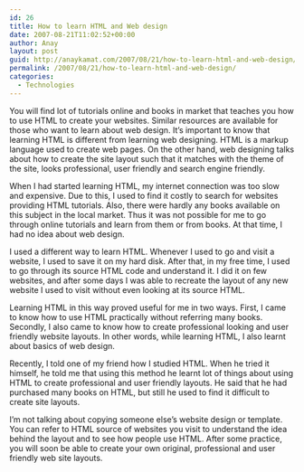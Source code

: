 ```yaml
---
id: 26
title: How to learn HTML and Web design
date: 2007-08-21T11:02:52+00:00
author: Anay
layout: post
guid: http://anaykamat.com/2007/08/21/how-to-learn-html-and-web-design/
permalink: /2007/08/21/how-to-learn-html-and-web-design/
categories:
  - Technologies
---
```

You will find lot of tutorials online and books in market that teaches you how to use HTML to create your websites. Similar resources are available for those who want to learn about web design. It&#8217;s important to know that learning HTML is different from learning web designing. HTML is a markup language used to create web pages. On the other hand, web designing talks about how to create the site layout such that it matches with the theme of the site, looks professional, user friendly and search engine friendly.

When I had started learning HTML, my internet connection was too slow and expensive. Due to this, I used to find it costly to search for websites providing HTML tutorials. Also, there were hardly any books available on this subject in the local market. Thus it was not possible for me to go through online tutorials and learn from them or from books. At that time, I had no idea about web design.

I used a different way to learn HTML. Whenever I used to go and visit a website, I used to save it on my hard disk. After that, in my free time, I used to go through its source HTML code and understand it. I did it on few websites, and after some days I was able to recreate the layout of any new website I used to visit without even looking at its source HTML.

Learning HTML in this way proved useful for me in two ways. First, I came to know how to use HTML practically without referring many books. Secondly, I also came to know how to create professional looking and user friendly website layouts. In other words, while learning HTML, I also learnt about basics of web design.

Recently, I told one of my friend how I studied HTML. When he tried it himself, he told me that using this method he learnt lot of things about using HTML to create professional and user friendly layouts. He said that he had purchased many books on HTML, but still he used to find it difficult to create site layouts.

I&#8217;m not talking about copying someone else&#8217;s website design or template. You can refer to HTML source of websites you visit to understand the idea behind the layout and to see how people use HTML. After some practice, you will soon be able to create your own original, professional and user friendly web site layouts.